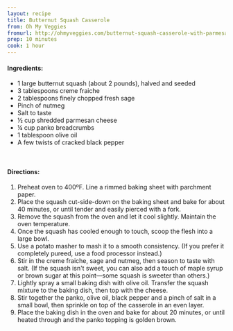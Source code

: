 ```yaml
---
layout: recipe
title: Butternut Squash Casserole
from: Oh My Veggies
fromurl: http://ohmyveggies.com/butternut-squash-casserole-with-parmesan-panko-topping/
prep: 10 minutes
cook: 1 hour
---
```


#### Ingredients:

* 1 large butternut squash (about 2 pounds), halved and seeded
* 3 tablespoons creme fraiche
* 2 tablespoons finely chopped fresh sage
* Pinch of nutmeg
* Salt to taste
* ½ cup shredded parmesan cheese
* ¼ cup panko breadcrumbs
* 1 tablespoon olive oil
* A few twists of cracked black pepper

<br>

#### Directions:

1. Preheat oven to 400ºF.  Line a rimmed baking sheet with parchment paper. 
2. Place the squash cut-side-down on the baking sheet and bake for about 40 minutes, or until tender and easily pierced with a fork. 
3. Remove the squash from the oven and let it cool slightly. Maintain the oven temperature.
4. Once the squash has cooled enough to touch, scoop the flesh into a large bowl. 
5. Use a potato masher to mash it to a smooth consistency. (If you prefer it completely pureed, use a food processor instead.) 
6. Stir in the creme fraiche, sage and nutmeg, then season to taste with salt. (If the squash isn't sweet, you can also add a touch of maple syrup or brown sugar at this point—some squash is sweeter than others.)
7. Lightly spray a small baking dish with olive oil. Transfer the squash mixture to the baking dish, then top with the cheese. 
8. Stir together the panko, olive oil, black pepper and a pinch of salt in a small bowl, then sprinkle on top of the casserole in an even layer.
9. Place the baking dish in the oven and bake for about 20 minutes, or until heated through and the panko topping is golden brown.
